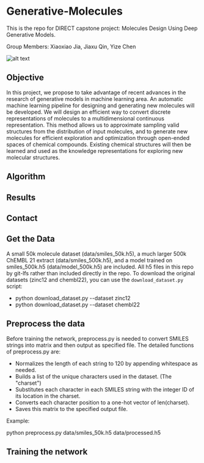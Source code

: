 # Generative-Molecules


This is the repo for DIRECT capstone project: Molecules Design Using Deep Generative Models.

Group Members: Xiaoxiao Jia, Jiaxu Qin, Yize Chen

![alt text](https://github.com/chennnnnyize/Generative-Molecules/blob/master/data/examples.png)

## Objective

In this project, we propose to take advantage of recent advances in the research of generative models in machine learning area. An automatic machine learning pipeline for designing and generating new molecules will be developed. We will design an efficient way to convert discrete representations of molecules to a multidimensional continuous representation. This method allows us to approximate sampling valid structures from the distribution of input molecules, and to generate new molecules for efficient exploration and optimization through open-ended spaces of chemical compounds. Existing chemical structures will then be learned and used as the knowledge representations for exploring new molecular structures. 

## Algorithm


## Results


## Contact


## Get the Data

A small 50k molecule dataset (data/smiles_50k.h5), a much larger 500k ChEMBL 21 extract (data/smiles_500k.h5), and a model trained on smiles_500k.h5 (data/model_500k.h5) are included.
All h5 files in this repo by git-lfs rather than included directly in the repo.
To download the original datasets (zinc12 and chembl22), you can use the `download_dataset.py` script:

* python download_dataset.py --dataset zinc12
* python download_dataset.py --dataset chembl22


## Preprocess the data

Before training the network, preprocess.py is needed to convert SMILES strings into matrix and then output as specified file. The detailed functions of preprocess.py are:
* Normalizes the length of each string to 120 by appending whitespace as needed.
* Builds a list of the unique characters used in the dataset. (The "charset")
* Substitutes each character in each SMILES string with the integer ID of its location in the charset.
* Converts each character position to a one-hot vector of len(charset).
* Saves this matrix to the specified output file.

Example: 

python preprocess.py data/smiles_50k.h5 data/processed.h5

## Training the network

